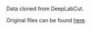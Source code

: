 Data cloned from DeepLabCut.

Original files can be found [here](https://github.com/DeepLabCut/DeepLabCut/tree/master/examples/openfield-Pranav-2018-10-30).
